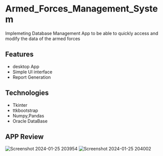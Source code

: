 # Armed_Forces_Management_System
Implemeting Database Management App to be able to quickly access and modify the data of the armed forces


## Features
* desktop App
* Simple UI interface
* Report Generation

## Technologies
* Tkinter
* ttkbootstrap
* Numpy,Pandas
* Oracle DataBase

## APP Review
![Screenshot 2024-01-25 203954](https://github.com/YousefTsh/Armed_Forces_Management_System/assets/157696730/dafdba37-084a-4a4c-ba1c-45ca12d6a269)
![Screenshot 2024-01-25 204002](https://github.com/YousefTsh/Armed_Forces_Management_System/assets/157696730/4d5d4b2c-0af4-4333-b566-c3f9c2fd4a0a)


 
